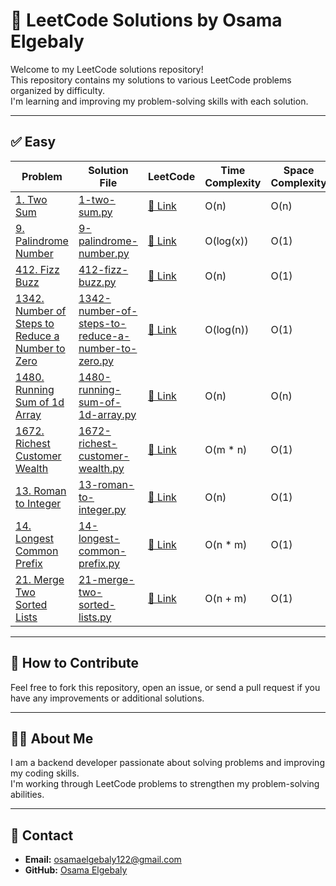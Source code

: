 # 🚀 LeetCode Solutions by Osama Elgebaly

Welcome to my LeetCode solutions repository!  
This repository contains my solutions to various LeetCode problems organized by difficulty.  
I'm learning and improving my problem-solving skills with each solution.

---

## ✅ Easy

| Problem | Solution File | LeetCode | Time Complexity | Space Complexity |
|---------|---------------|----------|-----------------|------------------|
| [1. Two Sum](https://leetcode.com/problems/two-sum/) | [1-two-sum.py](Easy/1-two-sum.py) | [🔗 Link](https://leetcode.com/problems/two-sum/) | O(n) | O(n) |
| [9. Palindrome Number](https://leetcode.com/problems/palindrome-number/) | [9-palindrome-number.py](Easy/9-palindrome-number.py) | [🔗 Link](https://leetcode.com/problems/palindrome-number/) | O(log(x)) | O(1) |
| [412. Fizz Buzz](https://leetcode.com/problems/fizz-buzz/) | [412-fizz-buzz.py](Easy/412-fizz-buzz.py) | [🔗 Link](https://leetcode.com/problems/fizz-buzz/) | O(n) | O(1) |
| [1342. Number of Steps to Reduce a Number to Zero](https://leetcode.com/problems/number-of-steps-to-reduce-a-number-to-zero/) | [1342-number-of-steps-to-reduce-a-number-to-zero.py](Easy/1342-number-of-steps-to-reduce-a-number-to-zero.py) | [🔗 Link](https://leetcode.com/problems/number-of-steps-to-reduce-a-number-to-zero/) | O(log(n)) | O(1) |
| [1480. Running Sum of 1d Array](https://leetcode.com/problems/running-sum-of-1d-array/) | [1480-running-sum-of-1d-array.py](Easy/1480-running-sum-of-1d-array.py) | [🔗 Link](https://leetcode.com/problems/running-sum-of-1d-array/) | O(n) | O(n) |
| [1672. Richest Customer Wealth](https://leetcode.com/problems/richest-customer-wealth/) | [1672-richest-customer-wealth.py](Easy/1672-richest-customer-wealth.py) | [🔗 Link](https://leetcode.com/problems/richest-customer-wealth/) | O(m * n) | O(1) |
| [13. Roman to Integer](https://leetcode.com/problems/roman-to-integer/) | [13-roman-to-integer.py](Easy/13-roman-to-integer.py) | [🔗 Link](https://leetcode.com/problems/roman-to-integer/) | O(n) | O(1) |
| [14. Longest Common Prefix](https://leetcode.com/problems/longest-common-prefix/) | [14-longest-common-prefix.py](Easy/14-longest-common-prefix.py) | [🔗 Link](https://leetcode.com/problems/longest-common-prefix/) | O(n * m) | O(1) |
| [21. Merge Two Sorted Lists](https://leetcode.com/problems/merge-two-sorted-lists/) | [21-merge-two-sorted-lists.py](Easy/21-merge-two-sorted-lists.py) | [🔗 Link](https://leetcode.com/problems/merge-two-sorted-lists/) | O(n + m) | O(1) |

---

## 📝 How to Contribute

Feel free to fork this repository, open an issue, or send a pull request if you have any improvements or additional solutions.

---

## 👨‍💻 About Me

I am a backend developer passionate about solving problems and improving my coding skills.  
I'm working through LeetCode problems to strengthen my problem-solving abilities.

---

## 💬 Contact

- **Email:** osamaelgebaly122@gmail.com  
- **GitHub:** [Osama Elgebaly](https://github.com/Osama-elgebaly1)